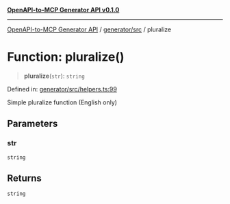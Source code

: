 [**OpenAPI-to-MCP Generator API v0.1.0**](../../../README.md)

***

[OpenAPI-to-MCP Generator API](../../../modules.md) / [generator/src](../README.md) / pluralize

# Function: pluralize()

> **pluralize**(`str`): `string`

Defined in: [generator/src/helpers.ts:99](https://github.com/salacoste/openapi-mcp-generator/blob/fda5c6400a831cddbad9eacd652e11b2f7410b22/packages/generator/src/helpers.ts#L99)

Simple pluralize function (English only)

## Parameters

### str

`string`

## Returns

`string`
